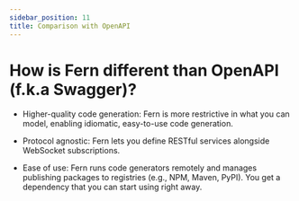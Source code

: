 ```yaml
---
sidebar_position: 11
title: Comparison with OpenAPI
---
```


# How is Fern different than OpenAPI (f.k.a Swagger)?

- Higher-quality code generation: Fern is more restrictive in what you can model, enabling idiomatic, easy-to-use code generation.

- Protocol agnostic: Fern lets you define RESTful services alongside WebSocket subscriptions.

- Ease of use: Fern runs code generators remotely and manages publishing packages to registries (e.g., NPM, Maven, PyPI). You get a dependency that you can start using right away.
